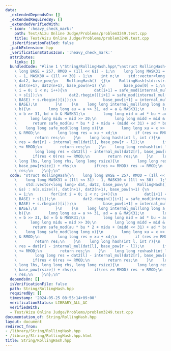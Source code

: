 ```yaml
---
data:
  _extendedDependsOn: []
  _extendedRequiredBy: []
  _extendedVerifiedWith:
  - icon: ':heavy_check_mark:'
    path: Test/Aizu Online Judge/Problems/problem3249.test.cpp
    title: Test/Aizu Online Judge/Problems/problem3249.test.cpp
  _isVerificationFailed: false
  _pathExtension: hpp
  _verificationStatusIcon: ':heavy_check_mark:'
  attributes:
    links: []
  bundledCode: "#line 1 \"String/RollingHash.hpp\"\nstruct RollingHash{\n    long\
    \ long BASE = 257, RMOD = (1ll << 61) - 1;\n    long long MASK31 = (1ll << 31)\
    \ - 1, MASK30 = (1ll << 30) - 1;\n    int n;\n    std::vector<long long> dat,\
    \ dat2, base_pow;\n    RollingHash()  {}\n    RollingHash(std::string &s) : n(s.size()),\
    \ dat(n+1), dat2(n+1), base_pow(n+1) {\n        base_pow[0] = 1;\n        for(int\
    \ i = 0; i < n; i++){\n            dat[i+1] = safe_mod(internal_mul(dat[i], BASE)\
    \ + s[i]);\n            dat2.rbegin()[i+1] = safe_mod(internal_mul(dat2.rbegin()[i],\
    \ BASE) + s.rbegin()[i]);\n            base_pow[i+1] = internal_mul(base_pow[i],\
    \ BASE);\n        }\n    }\n    long long internal_mul(long long a, long long\
    \ b){\n        long long au = a >> 31, ad = a & MASK31;\n        long long bu\
    \ = b >> 31, bd = b & MASK31;\n        long long mid = ad * bu + au * bd;\n  \
    \      long long midu = mid >> 30;\n        long long midd = mid & MASK30;\n \
    \       return safe_mod(au * bu * 2 + midu + (midd << 31) + ad * bd);\n    }\n\
    \    long long safe_mod(long long x){\n        long long xu = x >> 61, xd = x\
    \ & RMOD;\n        long long res = xu + xd;\n        if (res >= RMOD) res -= RMOD;\n\
    \        return res;\n    }\n    long long hash(int l, int r){\n        long long\
    \ res = dat[r] - internal_mul(dat[l], base_pow[r - l]);\n        if(res < 0)res\
    \ += RMOD;\n        return res;\n    }\n    long long revhash(int l, int r){\n\
    \        long long res = dat2[l] - internal_mul(dat2[r], base_pow[r - l]);\n \
    \       if(res < 0)res += RMOD;\n        return res;\n    }\n    long long joint(long\
    \ long lhs, long long rhs, long long rsize){\n        long long res = internal_mul(lhs,\
    \ base_pow[rsize]) + rhs;\n        if(res >= RMOD) res -= RMOD;\n        return\
    \ res;\n    }\n};\n"
  code: "struct RollingHash{\n    long long BASE = 257, RMOD = (1ll << 61) - 1;\n\
    \    long long MASK31 = (1ll << 31) - 1, MASK30 = (1ll << 30) - 1;\n    int n;\n\
    \    std::vector<long long> dat, dat2, base_pow;\n    RollingHash()  {}\n    RollingHash(std::string\
    \ &s) : n(s.size()), dat(n+1), dat2(n+1), base_pow(n+1) {\n        base_pow[0]\
    \ = 1;\n        for(int i = 0; i < n; i++){\n            dat[i+1] = safe_mod(internal_mul(dat[i],\
    \ BASE) + s[i]);\n            dat2.rbegin()[i+1] = safe_mod(internal_mul(dat2.rbegin()[i],\
    \ BASE) + s.rbegin()[i]);\n            base_pow[i+1] = internal_mul(base_pow[i],\
    \ BASE);\n        }\n    }\n    long long internal_mul(long long a, long long\
    \ b){\n        long long au = a >> 31, ad = a & MASK31;\n        long long bu\
    \ = b >> 31, bd = b & MASK31;\n        long long mid = ad * bu + au * bd;\n  \
    \      long long midu = mid >> 30;\n        long long midd = mid & MASK30;\n \
    \       return safe_mod(au * bu * 2 + midu + (midd << 31) + ad * bd);\n    }\n\
    \    long long safe_mod(long long x){\n        long long xu = x >> 61, xd = x\
    \ & RMOD;\n        long long res = xu + xd;\n        if (res >= RMOD) res -= RMOD;\n\
    \        return res;\n    }\n    long long hash(int l, int r){\n        long long\
    \ res = dat[r] - internal_mul(dat[l], base_pow[r - l]);\n        if(res < 0)res\
    \ += RMOD;\n        return res;\n    }\n    long long revhash(int l, int r){\n\
    \        long long res = dat2[l] - internal_mul(dat2[r], base_pow[r - l]);\n \
    \       if(res < 0)res += RMOD;\n        return res;\n    }\n    long long joint(long\
    \ long lhs, long long rhs, long long rsize){\n        long long res = internal_mul(lhs,\
    \ base_pow[rsize]) + rhs;\n        if(res >= RMOD) res -= RMOD;\n        return\
    \ res;\n    }\n};\n"
  dependsOn: []
  isVerificationFile: false
  path: String/RollingHash.hpp
  requiredBy: []
  timestamp: '2024-05-25 08:55:14+09:00'
  verificationStatus: LIBRARY_ALL_AC
  verifiedWith:
  - Test/Aizu Online Judge/Problems/problem3249.test.cpp
documentation_of: String/RollingHash.hpp
layout: document
redirect_from:
- /library/String/RollingHash.hpp
- /library/String/RollingHash.hpp.html
title: String/RollingHash.hpp
---
```

